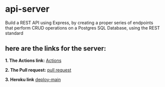 # api-server
Build a REST API using Express, by creating a proper series of endpoints that perform CRUD operations on a Postgres SQL Database, using the REST standard



## **here are the links for the server:**

**1. The Actions link:**
   [Actions](https://github.com/marah-jaradat/api-server/actions)

**2. The Pull request:**
   [pull request](https://github.com/marah-jaradat/api-server/pull/2)

**3. Heroku link**
    [deploy-main](https://api-server-mar.herokuapp.com/)